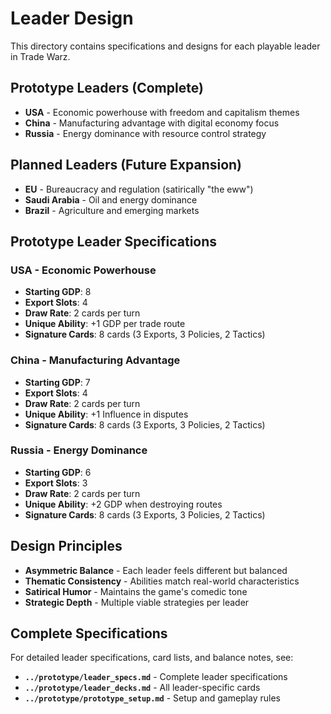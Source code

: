 # Leader Design

This directory contains specifications and designs for each playable leader in Trade Warz.

## Prototype Leaders (Complete)

- **USA** - Economic powerhouse with freedom and capitalism themes
- **China** - Manufacturing advantage with digital economy focus
- **Russia** - Energy dominance with resource control strategy

## Planned Leaders (Future Expansion)

- **EU** - Bureaucracy and regulation (satirically "the eww")
- **Saudi Arabia** - Oil and energy dominance
- **Brazil** - Agriculture and emerging markets

## Prototype Leader Specifications

### USA - Economic Powerhouse
- **Starting GDP**: 8
- **Export Slots**: 4
- **Draw Rate**: 2 cards per turn
- **Unique Ability**: +1 GDP per trade route
- **Signature Cards**: 8 cards (3 Exports, 3 Policies, 2 Tactics)

### China - Manufacturing Advantage
- **Starting GDP**: 7
- **Export Slots**: 4
- **Draw Rate**: 2 cards per turn
- **Unique Ability**: +1 Influence in disputes
- **Signature Cards**: 8 cards (3 Exports, 3 Policies, 2 Tactics)

### Russia - Energy Dominance
- **Starting GDP**: 6
- **Export Slots**: 3
- **Draw Rate**: 2 cards per turn
- **Unique Ability**: +2 GDP when destroying routes
- **Signature Cards**: 8 cards (3 Exports, 3 Policies, 2 Tactics)

## Design Principles

- **Asymmetric Balance** - Each leader feels different but balanced
- **Thematic Consistency** - Abilities match real-world characteristics
- **Satirical Humor** - Maintains the game's comedic tone
- **Strategic Depth** - Multiple viable strategies per leader

## Complete Specifications

For detailed leader specifications, card lists, and balance notes, see:
- **`../prototype/leader_specs.md`** - Complete leader specifications
- **`../prototype/leader_decks.md`** - All leader-specific cards
- **`../prototype/prototype_setup.md`** - Setup and gameplay rules
